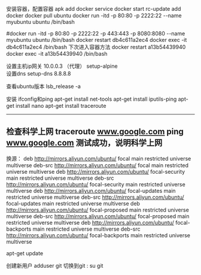 安装容器，配置容器
apk add docker
service docker start
rc-update add docker 
docker pull ubuntu
docker run -itd -p 80:80 -p 2222:22 --name myubuntu ubuntu /bin/bash 

#docker run -itd -p 80:80 -p 2222:22 -p 443:443  -p 8080:8080 --name myubuntu ubuntu /bin/bash 
docker restart db4c611a2ec4
docker exec -it db4c611a2ec4 /bin/bash
下次进入容器方法
docker restart a13b54439940 
docker exec -it a13b54439940 /bin/bash


设置主机ip网关 10.0.0.3 （代理） setup-alpine    
设置dns  setup-dns   8.8.8.8


查看ubuntu版本 lsb_release -a


安装 ifconfig和ping
apt-get install net-tools
apt-get install iputils-ping
apt-get install nano
apt-get install traceroute

-------------------------
检查科学上网
traceroute www.google.com
ping www.google.com
测试成功，说明科学上网
---------------------------



换源：
deb http://mirrors.aliyun.com/ubuntu/ focal main restricted universe multiverse
deb-src http://mirrors.aliyun.com/ubuntu/ focal main restricted universe multiverse
deb http://mirrors.aliyun.com/ubuntu/ focal-security main restricted universe multiverse
deb-src http://mirrors.aliyun.com/ubuntu/ focal-security main restricted universe multiverse
deb http://mirrors.aliyun.com/ubuntu/ focal-updates main restricted universe multiverse
deb-src http://mirrors.aliyun.com/ubuntu/ focal-updates main restricted universe multiverse
deb http://mirrors.aliyun.com/ubuntu/ focal-proposed main restricted universe multiverse
deb-src http://mirrors.aliyun.com/ubuntu/ focal-proposed main restricted universe multiverse
deb http://mirrors.aliyun.com/ubuntu/ focal-backports main restricted universe multiverse
deb-src http://mirrors.aliyun.com/ubuntu/ focal-backports main restricted universe multiverse

apt-get update




创建新用户 adduser git
切换到git   :  su git